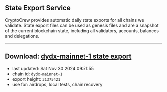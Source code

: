 ## State Export Service
CryptoCrew provides automatic daily state exports for all chains we validate. State export files can be used as genesis files and are a snapshot of the current blockchain state, including all validators, accounts, balances and delegations.

---
**Download: [dydx-mainnet-1 state export](https://dl-tyo.ccvalidators.com/SERVICE/dydx/dydx-mainnet-1_export_31375421.json)**
---

- last updated: Sat Nov 30 2024 09:51:55
- chain id: `dydx-mainnet-1`
- export height: `31375421`
- use for: airdrops, local tests, chain recovery
